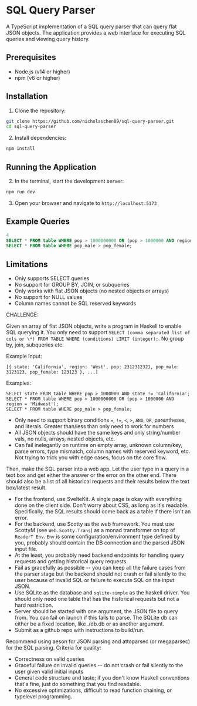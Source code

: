 # SQL Query Parser

A TypeScript implementation of a SQL query parser that can query flat JSON objects. The application provides a web interface for executing SQL queries and viewing query history.

## Prerequisites

- Node.js (v14 or higher)
- npm (v6 or higher)

## Installation

1. Clone the repository:
```bash
git clone https://github.com/nicholaschen09/sql-query-parser.git
cd sql-query-parser
```

2. Install dependencies:
```bash
npm install
```

## Running the Application

2. In the terminal, start the development server:
```bash
npm run dev
```

3. Open your browser and navigate to `http://localhost:5173`

## Example Queries

```sql
4
SELECT * FROM table WHERE pop > 1000000000 OR (pop > 1000000 AND region = 'Midwest');
SELECT * FROM table WHERE pop_male > pop_female;
```

## Limitations

- Only supports SELECT queries
- No support for GROUP BY, JOIN, or subqueries
- Only works with flat JSON objects (no nested objects or arrays)
- No support for NULL values
- Column names cannot be SQL reserved keywords

CHALLENGE:

Given an array of flat JSON objects, write a program in Haskell to enable SQL querying it. You only need to support `SELECT (comma separated list of cols or \*) FROM TABLE WHERE (conditions) LIMIT (integer);`. No group by, join, subqueries etc.

Example Input:
```
[{ state: 'California', region: 'West', pop: 2312312321, pop_male: 3123123, pop_female: 123123 }, ...]
```

Examples:
```
SELECT state FROM table WHERE pop > 1000000 AND state != 'California';
SELECT * FROM table WHERE pop > 1000000000 OR (pop > 1000000 AND region = 'Midwest');
SELECT * FROM table WHERE pop_male > pop_female;
```

- Only need to support binary conditions `=`, `!=`, `<`, `>`, `AND`, `OR`, parentheses, and literals. Greater than/less than only need to work for numbers
- All JSON objects should have the same keys and only string/number vals, no nulls, arrays, nested objects, etc.
- Can fail inelegantly on runtime on empty array, unknown column/key, parse errors, type mismatch, column names with reserved keyword, etc. Not trying to trick you with edge cases, focus on the core flow.

Then, make the SQL parser into a web app. Let the user type in a query in a text box and get either the answer or the error on the other end. There should also be a list of all historical requests and their results below the text box/latest result.
- For the frontend, use SvelteKit. A single page is okay with everything done on the client side. Don't worry about CSS, as long as it's readable. Specifically, the SQL results should come back as a table if there isn't an error.
- For the backend, use Scotty as the web framework. You must use ScottyM (see `Web.Scotty.Trans`) as a monad transformer on top of `ReaderT Env`. `Env` is some configuration/environment type defined by you, probably should contain the DB connection and the parsed JSON input file.
- At the least, you probably need backend endpoints for handling query requests and getting historical query requests.
- Fail as gracefully as possible -- you can keep all the failure cases from the parser stage but the backend should not crash or fail silently to the user because of invalid SQL or failure to execute SQL on the input JSON.
- Use SQLite as the database and `sqlite-simple` as the haskell driver. You should only need one table that has the historical requests but not a hard restriction.
- Server should be started with one argument, the JSON file to query from. You can fail on launch if this fails to parse. The SQLite db can either be a fixed location, like ./db.db or as another argument.
- Submit as a github repo with instructions to build/run.

Recommend using aeson for JSON parsing and attoparsec (or megaparsec) for the SQL parsing. 
Criteria for quality:
- Correctness on valid queries
- Graceful failure on invalid queries -- do not crash or fail silently to the user given valid initial inputs
- General code structure and taste; if you don't know Haskell conventions that's fine, just do something that you find readable.
- No excessive optimizations, difficult to read function chaining, or typelevel programming.